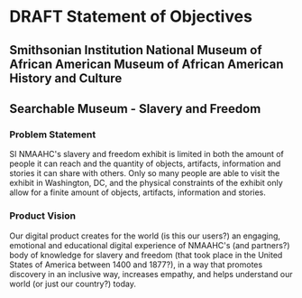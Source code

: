 # DRAFT Statement of Objectives
## Smithsonian Institution National Museum of African American Museum of African American History and Culture
## Searchable Museum - Slavery and Freedom

### Problem Statement

SI NMAAHC's slavery and freedom exhibit is limited in both the amount of people it can reach and the quantity of objects, artifacts, information and stories it can share with others. Only so many people are able to visit the exhibit in Washington, DC, and the physical constraints of the exhibit only allow for a finite amount of objects, artifacts, information and stories.  

### Product Vision

Our digital product creates for the world (is this our users?) an engaging, emotional and educational digital experience of NMAAHC's (and partners?) body of knowledge for slavery and freedom (that took place in the United States of America between 1400 and 1877?), in a way that promotes discovery in an inclusive way, increases empathy, and helps understand our world (or just our country?) today.  
